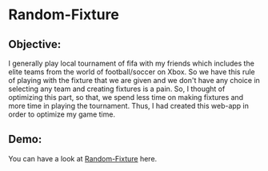 # Random-Fixture

## Objective:

I generally play local tournament of fifa with my friends which includes the elite teams from the world of football/soccer on Xbox. So we have this rule of playing with the fixture that we are given and we don't have any choice in selecting any team and creating fixtures is a pain. So, I thought of optimizing this part, so that, we spend less time on making fixtures and more time in playing the tournament. Thus, I had created this web-app in order to optimize my game time.

## Demo:

You can have a look at <a href="https://siddhant1419.github.io/Random-Fixture/">Random-Fixture</a> here. 
